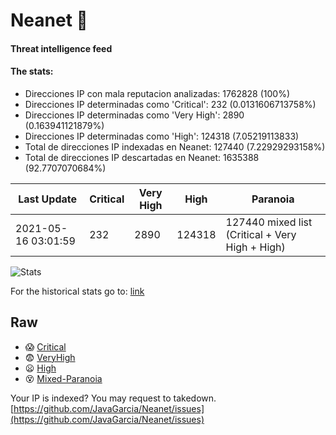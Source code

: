 # Neanet :hocho:
#### Threat intelligence feed
#### The stats:

- Direcciones IP con mala reputacion analizadas: 1762828 (100%)
- Direcciones IP determinadas como 'Critical':  232 (0.0131606713758%)
- Direcciones IP determinadas como 'Very High':  2890 (0.163941121879%)
- Direcciones IP determinadas como 'High':  124318 (7.05219113833)
- Total de direcciones IP indexadas en Neanet:  127440 (7.22929293158%)
- Total de direcciones IP descartadas en Neanet:  1635388 (92.7707070684%)

| Last Update | Critical | Very High | High | Paranoia |
| --- | --- | --- | --- | --- |
| 2021-05-16 03:01:59 | 232 | 2890 | 124318 | 127440 mixed list (Critical + Very High + High)|

![Stats](https://docs.google.com/spreadsheets/d/e/2PACX-1vSnaNMIXVabIpDJjufMlzH7poXnshF3mgd8Is1g9ytUEzVsP5my4Trn8f-xkoLLQ38xpL3HtmUexLo6/pubchart?oid=501124687&format=image)

For the historical stats go to: [link](/stats.csv)
## Raw
- :scream: [Critical](https://raw.githubusercontent.com/JavaGarcia/Neanet/master/blacklists/neanet_critical.txt)
- :fearful: [VeryHigh](https://raw.githubusercontent.com/JavaGarcia/Neanet/master/blacklists/neanet_veryHigh.txtt)
- :frowning: [High](https://raw.githubusercontent.com/JavaGarcia/Neanet/master/blacklists/neanet_high.txt)
- :dizzy_face: [Mixed-Paranoia](https://raw.githubusercontent.com/JavaGarcia/Neanet/master/blacklists/neanet_all.txt)


Your IP is indexed? You may request to takedown. [https://github.com/JavaGarcia/Neanet/issues](https://github.com/JavaGarcia/Neanet/issues)




























































































































































































































































































































































































































































































































































































































































































































































































































































































































































































































































































































































































































































































































































































































































































































































































































































































































































































































































































































































































































































































































































































































































































































































































































































































































































































































































































































































































































































































































































































































































































































































































































































































































































































































































































































































































































































































































































































































































































































































































































































































































































































































































































































































































































































































































































































































































































































































































































































































































































































































































































































































































































































































































































































































































































































































































































































































































































































































































































































































































































































































































































































































































































































































































































































































































































































